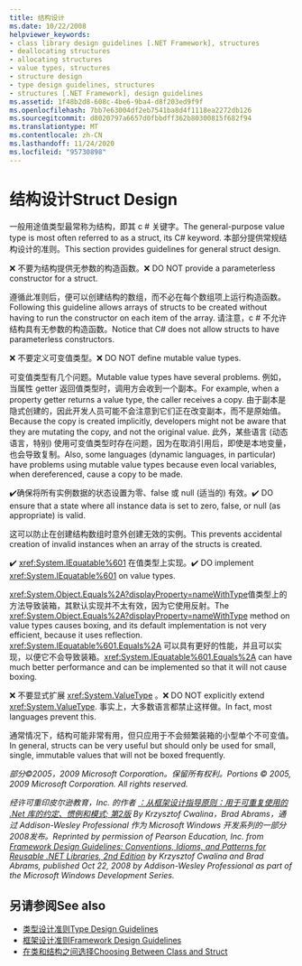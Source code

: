 ```yaml
---
title: 结构设计
ms.date: 10/22/2008
helpviewer_keywords:
- class library design guidelines [.NET Framework], structures
- deallocating structures
- allocating structures
- value types, structures
- structure design
- type design guidelines, structures
- structures [.NET Framework], design guidelines
ms.assetid: 1f48b2d8-608c-4be6-9ba4-d8f203ed9f9f
ms.openlocfilehash: 7bb7e63004df2eb7541ba8d4f1118ea2272db126
ms.sourcegitcommit: d8020797a6657d0fbbdff362b80300815f682f94
ms.translationtype: MT
ms.contentlocale: zh-CN
ms.lasthandoff: 11/24/2020
ms.locfileid: "95730898"
---
```

# <a name="struct-design"></a><span data-ttu-id="b086a-102">结构设计</span><span class="sxs-lookup"><span data-stu-id="b086a-102">Struct Design</span></span>

<span data-ttu-id="b086a-103">一般用途值类型最常称为结构，即其 c # 关键字。</span><span class="sxs-lookup"><span data-stu-id="b086a-103">The general-purpose value type is most often referred to as a struct, its C# keyword.</span></span> <span data-ttu-id="b086a-104">本部分提供常规结构设计的准则。</span><span class="sxs-lookup"><span data-stu-id="b086a-104">This section provides guidelines for general struct design.</span></span>

 <span data-ttu-id="b086a-105">❌ 不要为结构提供无参数的构造函数。</span><span class="sxs-lookup"><span data-stu-id="b086a-105">❌ DO NOT provide a parameterless constructor for a struct.</span></span>

 <span data-ttu-id="b086a-106">遵循此准则后，便可以创建结构的数组，而不必在每个数组项上运行构造函数。</span><span class="sxs-lookup"><span data-stu-id="b086a-106">Following this guideline allows arrays of structs to be created without having to run the constructor on each item of the array.</span></span> <span data-ttu-id="b086a-107">请注意，c # 不允许结构具有无参数的构造函数。</span><span class="sxs-lookup"><span data-stu-id="b086a-107">Notice that C# does not allow structs to have parameterless constructors.</span></span>

 <span data-ttu-id="b086a-108">❌ 不要定义可变值类型。</span><span class="sxs-lookup"><span data-stu-id="b086a-108">❌ DO NOT define mutable value types.</span></span>

 <span data-ttu-id="b086a-109">可变值类型有几个问题。</span><span class="sxs-lookup"><span data-stu-id="b086a-109">Mutable value types have several problems.</span></span> <span data-ttu-id="b086a-110">例如，当属性 getter 返回值类型时，调用方会收到一个副本。</span><span class="sxs-lookup"><span data-stu-id="b086a-110">For example, when a property getter returns a value type, the caller receives a copy.</span></span> <span data-ttu-id="b086a-111">由于副本是隐式创建的，因此开发人员可能不会注意到它们正在改变副本，而不是原始值。</span><span class="sxs-lookup"><span data-stu-id="b086a-111">Because the copy is created implicitly, developers might not be aware that they are mutating the copy, and not the original value.</span></span> <span data-ttu-id="b086a-112">此外，某些语言 (动态语言，特别) 使用可变值类型时存在问题，因为在取消引用后，即使是本地变量，也会导致复制。</span><span class="sxs-lookup"><span data-stu-id="b086a-112">Also, some languages (dynamic languages, in particular) have problems using mutable value types because even local variables, when dereferenced, cause a copy to be made.</span></span>

 <span data-ttu-id="b086a-113">✔️确保将所有实例数据的状态设置为零、false 或 null (适当的) 有效。</span><span class="sxs-lookup"><span data-stu-id="b086a-113">✔️ DO ensure that a state where all instance data is set to zero, false, or null (as appropriate) is valid.</span></span>

 <span data-ttu-id="b086a-114">这可以防止在创建结构数组时意外创建无效的实例。</span><span class="sxs-lookup"><span data-stu-id="b086a-114">This prevents accidental creation of invalid instances when an array of the structs is created.</span></span>

 <span data-ttu-id="b086a-115">✔️ <xref:System.IEquatable%601> 在值类型上实现。</span><span class="sxs-lookup"><span data-stu-id="b086a-115">✔️ DO implement <xref:System.IEquatable%601> on value types.</span></span>

 <span data-ttu-id="b086a-116"><xref:System.Object.Equals%2A?displayProperty=nameWithType>值类型上的方法导致装箱，其默认实现并不太有效，因为它使用反射。</span><span class="sxs-lookup"><span data-stu-id="b086a-116">The <xref:System.Object.Equals%2A?displayProperty=nameWithType> method on value types causes boxing, and its default implementation is not very efficient, because it uses reflection.</span></span> <span data-ttu-id="b086a-117"><xref:System.IEquatable%601.Equals%2A> 可以具有更好的性能，并且可以实现，以便它不会导致装箱。</span><span class="sxs-lookup"><span data-stu-id="b086a-117"><xref:System.IEquatable%601.Equals%2A> can have much better performance and can be implemented so that it will not cause boxing.</span></span>

 <span data-ttu-id="b086a-118">❌ 不要显式扩展 <xref:System.ValueType> 。</span><span class="sxs-lookup"><span data-stu-id="b086a-118">❌ DO NOT explicitly extend <xref:System.ValueType>.</span></span> <span data-ttu-id="b086a-119">事实上，大多数语言都禁止这样做。</span><span class="sxs-lookup"><span data-stu-id="b086a-119">In fact, most languages prevent this.</span></span>

 <span data-ttu-id="b086a-120">通常情况下，结构可能非常有用，但只应用于不会频繁装箱的小型单个不可变值。</span><span class="sxs-lookup"><span data-stu-id="b086a-120">In general, structs can be very useful but should only be used for small, single, immutable values that will not be boxed frequently.</span></span>

 <span data-ttu-id="b086a-121">*部分©2005，2009 Microsoft Corporation。保留所有权利。*</span><span class="sxs-lookup"><span data-stu-id="b086a-121">*Portions © 2005, 2009 Microsoft Corporation. All rights reserved.*</span></span>

 <span data-ttu-id="b086a-122">*经许可重印皮尔逊教育，Inc. 的作者 [：从框架设计指导原则：用于可重复使用的 .Net 库的约定、惯例和模式; 第2版](https://www.informit.com/store/framework-design-guidelines-conventions-idioms-and-9780321545619) By Krzysztof Cwalina，Brad Abrams，通过 Addison-Wesley Professional 作为 Microsoft Windows 开发系列的一部分2008发布。*</span><span class="sxs-lookup"><span data-stu-id="b086a-122">*Reprinted by permission of Pearson Education, Inc. from [Framework Design Guidelines: Conventions, Idioms, and Patterns for Reusable .NET Libraries, 2nd Edition](https://www.informit.com/store/framework-design-guidelines-conventions-idioms-and-9780321545619) by Krzysztof Cwalina and Brad Abrams, published Oct 22, 2008 by Addison-Wesley Professional as part of the Microsoft Windows Development Series.*</span></span>

## <a name="see-also"></a><span data-ttu-id="b086a-123">另请参阅</span><span class="sxs-lookup"><span data-stu-id="b086a-123">See also</span></span>

- [<span data-ttu-id="b086a-124">类型设计准则</span><span class="sxs-lookup"><span data-stu-id="b086a-124">Type Design Guidelines</span></span>](type.md)
- [<span data-ttu-id="b086a-125">框架设计准则</span><span class="sxs-lookup"><span data-stu-id="b086a-125">Framework Design Guidelines</span></span>](index.md)
- [<span data-ttu-id="b086a-126">在类和结构之间选择</span><span class="sxs-lookup"><span data-stu-id="b086a-126">Choosing Between Class and Struct</span></span>](choosing-between-class-and-struct.md)
